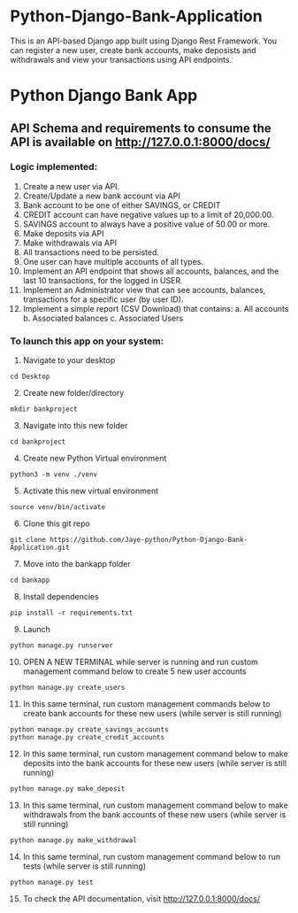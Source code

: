 # Python-Django-Bank-Application
This is an API-based Django app built using Django Rest Framework. You can register a new user, create bank accounts, make deposists and withdrawals and view your transactions using API endpoints.

# Python Django Bank App
## API Schema and requirements to consume the API is available on http://127.0.0.1:8000/docs/


### Logic implemented:
1. Create a new user via API.
2. Create/Update a new bank account via API
3. Bank account to be one of either SAVINGS, or CREDIT
4. CREDIT account can have negative values up to a limit of 20,000.00.
5. SAVINGS account to always have a positive value of 50.00 or more.
6. Make deposits via API
7. Make withdrawals via API
8. All transactions need to be persisted.
9. One user can have multiple accounts of all types.
10. Implement an API endpoint that shows all accounts, balances, and the last 10 transactions, for the logged in USER.
11. Implement an Administrator view that can see accounts, balances, transactions for a specific user (by user ID).
12. Implement a simple report (CSV Download) that contains:
  a. All accounts
  b. Associated balances
  c. Associated Users


### To launch this app on your system:
1. Navigate to your desktop
```
cd Desktop
```
2. Create new folder/directory
```
mkdir bankproject
```
3. Navigate into this new folder
```
cd bankproject
```
4. Create new Python Virtual environment
```
python3 -m venv ./venv
```
5. Activate this new virtual environment
```
source venv/bin/activate
```
6. Clone this git repo
```
git clone https://github.com/Jaye-python/Python-Django-Bank-Application.git
```
7. Move into the bankapp folder 
```
cd bankapp
```
8. Install dependencies
```
pip install -r requirements.txt
```
9. Launch
```
python manage.py runserver
```
10. OPEN A NEW TERMINAL while server is running and run custom management command below to create 5 new user accounts
```
python manage.py create_users
```
11. In this same terminal, run custom management commands below to create bank accounts for these new users (while server is still running)
```
python manage.py create_savings_accounts
python manage.py create_credit_accounts
```
12. In this same terminal, run custom management command below to make deposits into the bank accounts for these new users (while server is still running)
```
python manage.py make_deposit
```
13. In this same terminal, run custom management command below to make withdrawals from the bank accounts of these new users (while server is still running)
```
python manage.py make_withdrawal
```
14. In this same terminal, run custom management command below to run tests (while server is still running)
```
python manage.py test
```
15. To check the API documentation, visit http://127.0.0.1:8000/docs/
